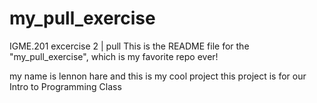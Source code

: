 # my_pull_exercise
IGME.201 excercise 2 | pull
This is the README file for the "my_pull_exercise", which is my favorite repo ever!

my name is lennon hare and this is my cool project
this project is for our Intro to Programming Class

